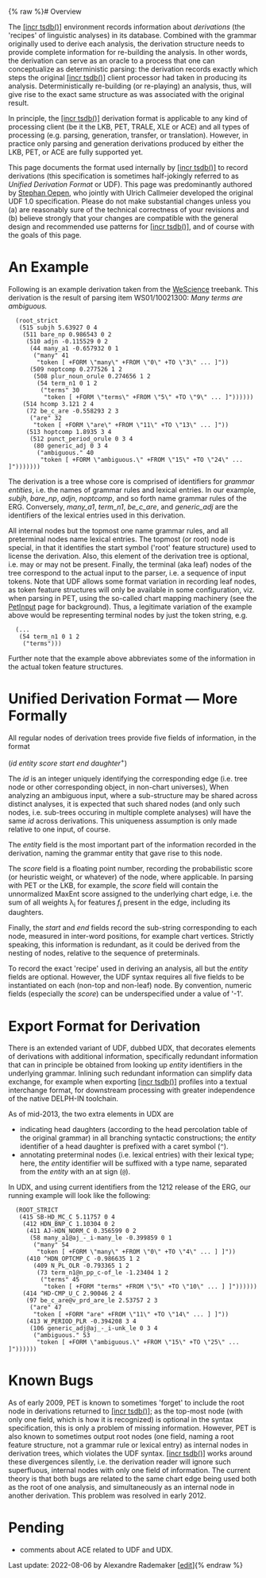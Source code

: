 {% raw %}# Overview

The [\[incr tsdb()\]](http://www.delph-in.net/itsdb) environment records
information about *derivations* (the 'recipes' of linguistic analyses)
in its database. Combined with the grammar originally used to derive
each analysis, the derivation structure needs to provide complete
information for re-building the analysis. In other words, the derivation
can serve as an oracle to a process that one can conceptualize as
deterministic parsing: the derivation records exactly which steps the
original [\[incr tsdb()\]](http://www.delph-in.net/itsdb) client
processor had taken in producing its analysis. Deterministically
re-building (or re-playing) an analysis, thus, will give rise to the
exact same structure as was associated with the original result.

In principle, the [\[incr tsdb()\]](http://www.delph-in.net/itsdb)
derivation format is applicable to any kind of processing client (be it
the LKB, PET, TRALE, XLE or ACE) and all types of processing (e.g.
parsing, generation, transfer, or translation). However, in practice
only parsing and generation derivations produced by
either the LKB, PET, or ACE are fully supported yet.

This page documents the format used internally by [\[incr
tsdb()\]](http://www.delph-in.net/itsdb) to record derivations (this
specification is sometimes half-jokingly referred to as *Unified
Derivation Format* or UDF). This page was predominantly authored by
[Stephan Oepen](https://github.com/oepen), who jointly with Ulrich Callmeier developed the original UDF 1.0
specification. Please do not make substantial changes unless you (a) are
reasonably sure of the technical correctness of your revisions and (b)
believe strongly that your changes are compatible with the general
design and recommended use patterns for [\[incr tsdb()\]](http://www.delph-in.net/itsdb), and of course with the goals
of this page.

# An Example

Following is an example derivation taken from the [WeScience](https://blog.inductorsoftware.com/docsproto/home/WeScience)
treebank. This derivation is the result of parsing item WS01/10021300:
*Many terms are ambiguous.*

      (root_strict
       (515 subjh 5.63927 0 4
        (511 bare_np 0.986543 0 2
         (510 adjn -0.115529 0 2
          (44 many_a1 -0.657932 0 1
           ("many" 41
            "token [ +FORM \"many\" +FROM \"0\" +TO \"3\" ... ]"))
          (509 noptcomp 0.277526 1 2
           (508 plur_noun_orule 0.274656 1 2
            (54 term_n1 0 1 2
             ("terms" 30
              "token [ +FORM \"terms\" +FROM \"5\" +TO \"9\" ... ]"))))))
        (514 hcomp 3.121 2 4
         (72 be_c_are -0.558293 2 3
          ("are" 32
           "token [ +FORM \"are\" +FROM \"11\" +TO \"13\" ... ]"))
         (513 hoptcomp 1.8935 3 4
          (512 punct_period_orule 0 3 4
           (80 generic_adj 0 3 4
            ("ambiguous." 40
             "token [ +FORM \"ambiguous.\" +FROM \"15\" +TO \"24\" ... ]")))))))

The derivation is a tree whose core is comprised of identifiers for
*grammar entities*, i.e. the names of grammar rules and lexical entries.
In our example, *subjh*, *bare\_np*, *adjn*, *noptcomp*, and so forth
name grammar rules of the ERG. Conversely, *many\_a1*, *term\_n1*,
*be\_c\_are*, and *generic\_adj* are the identifiers of the lexical
entries used in this derivation.

All internal nodes but the topmost one name grammar rules, and all
preterminal nodes name lexical entries. The topmost (or root) node is
special, in that it identifies the start symbol ('root' feature
structure) used to license the derivation. Also, this element of the
derivation tree is optional, i.e. may or may not be present. Finally,
the terminal (aka leaf) nodes of the tree correspond to the actual input
to the parser, i.e. a sequence of input tokens. Note that UDF allows
some format variation in recording leaf nodes, as token feature
structures will only be available in some configuration, viz. when
parsing in PET, using the so-called chart mapping machinery (see the
[PetInput](https://blog.inductorsoftware.com/docsproto/garage/PetInput) page for background). Thus, a legitimate variation
of the example above would be representing terminal nodes by just the
token string, e.g.

      (...
       (54 term_n1 0 1 2
        ("terms")))

Further note that the example above abbreviates some of the information
in the actual token feature structures.

# Unified Derivation Format — More Formally

All regular nodes of derivation trees provide five fields of
information, in the format

(*id* *entity* *score* *start* *end* *daughter*<sup>+</sup>)

The *id* is an integer uniquely identifying the corresponding edge (i.e.
tree node or other corresponding object, in non-chart universes), When
analyzing an ambiguous input, where a sub-structure may be shared across
distinct analyses, it is expected that such shared nodes (and only such
nodes, i.e. sub-trees occuring in multiple complete analyses) will have
the same *id* across derivations. This uniqueness assumption is only
made relative to one input, of course.

The *entity* field is the most important part of the information
recorded in the derivation, naming the grammar entity that gave rise to
this node.

The *score* field is a floating point number, recording the
probabilistic score (or heuristic weight, or whatever) of the node,
where applicable. In parsing with PET or the LKB, for example, the
*score* field will contain the unnormalized MaxEnt score assigned to the
underlying chart edge, i.e. the sum of all weights λ<sub>i</sub> for
features *f*<sub>i</sub> present in the edge, including its daughters.

Finally, the *start* and *end* fields record the sub-string
corresponding to each node, measured in inter-word positions, for
example chart vertices. Strictly speaking, this information is
redundant, as it could be derived from the nesting of nodes, relative to
the sequence of preterminals.

To record the exact 'recipe' used in deriving an
analysis, all but the *entity* fields are optional. However, the UDF
syntax requires all five fields to be instantiated on each (non-top and
non-leaf) node. By convention, numeric fields (especially the *score*)
can be underspecified under a value of '-1'.

# Export Format for Derivation

There is an extended variant of UDF, dubbed UDX, that decorates elements
of derivations with additional information, specifically redundant
information that can in principle be obtained from looking up *entity*
identifiers in the underlying grammar. Inlining such redundant
information can simplify data exchange, for example when exporting
[\[incr tsdb()\]](http://www.delph-in.net/itsdb) profiles into a textual
interchange format, for downstream processing with greater independence
of the native DELPH-IN toolchain.

As of mid-2013, the two extra elements in UDX are

- indicating head daughters (according to the head percolation table
of the original grammar) in all branching syntactic constructions;
the *entity* identifier of a head daughter is prefixed with a caret
symbol (`^`).
- annotating preterminal nodes (i.e. lexical entries) with their
lexical type; here, the *entity* identifier will be suffixed with a
type name, separated from the *entity* with an at sign (`@`).

In UDX, and using current identifiers from the 1212 release of the ERG,
our running example will look like the following:

      (ROOT_STRICT
       (415 SB-HD_MC_C 5.11757 0 4
        (412 HDN_BNP_C 1.10304 0 2
         (411 AJ-HDN_NORM_C 0.356599 0 2
          (58 many_a1@aj_-_i-many_le -0.399859 0 1
           ("many" 54
            "token [ +FORM \"many\" +FROM \"0\" +TO \"4\" ... ] ]"))
         (410 ^HDN_OPTCMP_C -0.986635 1 2
           (409 N_PL_OLR -0.793365 1 2
            (73 term_n1@n_pp_c-of_le -1.23404 1 2
             ("terms" 45
              "token [ +FORM "terms" +FROM \"5\" +TO \"10\" ... ] ]"))))))
        (414 ^HD-CMP_U_C 2.90046 2 4
         (97 be_c_are@v_prd_are_le 2.53757 2 3
          ("are" 47
           "token [ +FORM "are" +FROM \"11\" +TO \"14\" ... ] ]"))
         (413 W_PERIOD_PLR -0.394208 3 4
          (106 generic_adj@aj_-_i-unk_le 0 3 4
           ("ambiguous." 53
            "token [ +FORM \"ambiguous.\" +FROM \"15\" +TO \"25\" ... ]"))))))

# Known Bugs

As of early 2009, PET is known to sometimes 'forget' to include the root
node in derivations returned to [\[incr
tsdb()\]](http://www.delph-in.net/itsdb); as the top-most node (with
only one field, which is how it is recognized) is optional in the syntax
specification, this is only a problem of missing information. However,
PET is also known to sometimes output root nodes (one field, naming a
root feature structure, not a grammar rule or lexical entry) as internal
nodes in derivation trees, which violates the UDF syntax. [\[incr
tsdb()\]](http://www.delph-in.net/itsdb) works around these divergences
silently, i.e. the derivation reader will ignore such superfluous,
internal nodes with only one field of information. The current theory is
that both bugs are related to the same chart edge being used both as the
root of one analysis, and simultaneously as an internal node in another
derivation. This problem was resolved in early 2012.

# Pending

- comments about ACE related to UDF and UDX.

Last update: 2022-08-06 by Alexandre Rademaker [[edit](https://github.com/delph-in/docs/wiki/ItsdbDerivations/_edit)]{% endraw %}